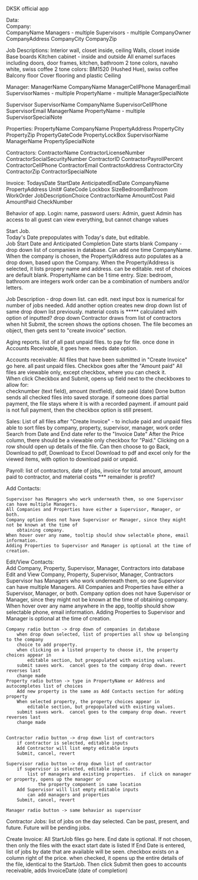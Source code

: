 DKSK official app

Data:  
Company:	
	CompanyName
	Managers - multiple
	Supervisors - multiple
	CompanyOwner
	CompanyAddress
	CompanyCity
	CompanyZip
	
Job Descriptions:
	Interior wall, closet inside, ceiling
	Walls, closet inside
	Base boards
	Kitchen cabinet - inside and outside
	All enamel surfaces including doors, door frames, kitchen, bathroom
	2 tone colors, navaho white, swiss coffee
	2 tone colors:  BM1520 (Hushed Hue), swiss coffee
	Balcony floor
	Cover flooring and plastic
	Ceiling

Manager:
	ManagerName
	CompanyName
	ManagerCellPhone 
	ManagerEmail
	SupervisorNames - multiple
	PropertyName - multiple
	ManagerSpecialNote

Supervisor
	SupervisorName
	CompanyName
	SupervisorCellPhone
	SupervisorEmail
	ManagerName
	PropertyName - multiple
	SupervisorSpecialNote


Properties:
	PropertyName
	CompanyName
	PropertyAddress
	PropertyCity
	PropertyZip
	PropertyGateCode
	PropertyLockBox
	SupervisorName
	ManagerName
	PropertySpecialNote

Contractors:
	ContractorName
	ContractorLicenseNumber
	ContractorSocialSecurityNumber
	ContractorID
	ContractorPayrollPercent
	ContractorCellPhone
	ContractorEmail
	ContractorAddress
	ContractorCity
	ContractorZip
	ContractorSpecialNote

Invoice:
	TodaysDate
	StartDate
	AnticipatedEndDate
	CompanyName
	PropertyAddress
	Unit#
	GateCode
	Lockbox
	SizeBedroomBathroom
	WorkOrder
	JobDescriptionChoice
	ContractorName
	AmountCost
	Paid
	AmountPaid
	CheckNumber



Behavior of app.
Login: name, password
users:  Admin, guest
Admin has access to all
guest can view everything, but cannot change values

Start Job.  
Today's Date prepopulates with Today's date, but editable.  
Job Start Date and Anticipated Completion Date starts blank
Company - drop down list of companies in database. Can add one time CompanyName.
When the company is chosen, the Property/Address auto populates as a drop down, based upon the Company.
When the Property/Address is selected, it lists propery name and address.  can be editable.
rest of choices are default blank. PropertyName can be 1 time entry.
Size: bedroom, bathroom are integers
work order can be a combination of numbers and/or letters.

Job Description - drop down list.  can edit.  next input box is numerical for number of jobs needed.
Add another option creates new drop down list of same drop down list previously.
material costs is ***** calculated with option of inputted?
drop down Contractor draws from list of contractors
when hit Submit, the screen shows the options chosen.  The file becomes an object, then gets sent to "create invoice" section.

Aging reports.
list of all past unpaid files. to pay for file.  once done in Accounts Receivable, it goes here.
needs date option. 


Accounts receivable:
All files that have been submitted in "Create Invoice" go here.  all past unpaid files.
Checkbox goes after the "Amount paid"
All files are viewable only, except checkbox, where you can check it.  
When click Checkbox and Submit, opens up field next to the checkboxes to allow for:  
	checknumber (text field), amount (textfield), date paid (date)
Done button sends all checked files into saved storage.
if someone does partial payment, the file stays where it is with a recorded payment.  if amount paid is not full
	payment, then the checkbox option is still present.



Sales:
List of all files after "Create Invoice" - to include paid and unpaid files
able to sort files by company, property, supervisor, manager, work order
Search from Date and End date refer to the "Invoice Date"
After the Price column, there should be a viewable only checkbox for "Paid." 
Clicking on a row should open up details of the file.  Can then choose to go Back, Download to pdf, Download to Excel
Download to pdf and excel only for the viewed items, with option to download paid or unpaid.

Payroll:
	list of contractors, date of jobs, invoice for total amount, amount paid to contractor, and material costs
	*** remainder is profit?

Add Contacts:
 
	Supervisor has Managers who work underneath them, so one Supervisor can have multiple Managers.
	All Companies and Properties have either a Supervisor, Manager, or both.
	Company option does not have Supervisor or Manager, since they might not be known at the time of 
		obtaining company.
	When hover over any name, tooltip should show selectable phone, email information.
	Adding Properties to Supervisor and Manager is optional at the time of creation.

Edit/View Contacts:  
	Add Company, Property, Supervisor, Manager, Contractors into database
	Edit and View Company, Property, Supervisor, Manager, Contractors
	Supervisor has Managers who work underneath them, so one Supervisor can have multiple Managers.
	All Companies and Properties have either a Supervisor, Manager, or both.
	Company option does not have Supervisor or Manager, since they might not be known at the time of 
		obtaining company.
	When hover over any name anywhere in the app, tooltip should show selectable phone, email information.
	Adding Properties to Supervisor and Manager is optional at the time of creation.

	Company radio button -> drop down of companies in database
		when drop down selected, list of properties all show up belonging to the company
		choice to add property.
		when clicking on a listed property to choose it, the property choices appear in
			editable section, but prepopulated with existing values.
		submit saves work.  cancel goes to the company drop down. revert reverses last
		change made
	Property radio button -> type in PropertyName or Address and autocompletes list of choices
		Add new property is the same as Add Contacts section for adding property
		When selected property, the property choices appear in
			editable section, but prepopulated with existing values.
		submit saves work.  cancel goes to the company drop down. revert reverses last
		change made


	Contractor radio button -> drop down list of contractors
		if contractor is selected, editable inputs
		Add Contractor will list empty editable inputs
		Submit, cancel, revert
		
	Supervisor radio button -> drop down list of contractor
		if supervisor is selected, editable inputs.
			list of managers and existing properties.  if click on manager or property, opens up the manager or
				the property component in same location
		Add Supervisor will list empty editable inputs
			can add managers and properties
		Submit, cancel, revert

	Manager radio button -> same behavior as supervisor

 
Contractor Jobs:
	list of jobs on the day selected.
	Can be past, present, and future.  Future will be pending jobs.


Create Invoice:
	All StartJob files go here.
	End date is optional.  If not chosen, then only the files with the exact start date is listed
	If End Date is entered, list of jobs by date that are available will be seen.
	checkbox exists on a column right of the price.  when checked, it opens up the entire details of the file,
	identical to the StartJob.  Then click Submit  then goes to accounts receivable, adds InvoiceDate (date of completion)
		